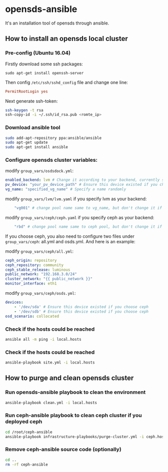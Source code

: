 # opensds-ansible
It's an installation tool of opensds through ansible.

## How to install an opensds local cluster

### Pre-config (Ubuntu 16.04)
Firstly download some ssh packages:
```
sudo apt-get install openssh-server
```
Then config ```/etc/ssh/sshd_config``` file and change one line:
```conf
PermitRootLogin yes
```
Next generate ssh-token:
```bash
ssh-keygen -t rsa
ssh-copy-id -i ~/.ssh/id_rsa.pub <romte_ip>
```

### Download ansible tool
```bash
sudo add-apt-repository ppa:ansible/ansible
sudo apt-get update
sudo apt-get install ansible
```

### Configure opensds cluster variables:
modify ```group_vars/osdsdock.yml```:
```yaml
enabled_backend: lvm # Change it according to your backend, currently support 'lvm', 'ceph'
pv_device: "your_pv_device_path" # Ensure this device existed if you choose lvm
vg_name: "specified_vg_name" # Specify a name randomly
```
modify ```group_vars/lvm/lvm.yaml``` if you specify lvm as your backend:
```yaml
    "vg001" # change pool name same to vg_name, but don't change it if you choose ceph backend
```
modify ```group_vars/ceph/ceph.yaml``` if you specify ceph as your backend:
```yaml
    "rbd" # change pool name same to ceph pool, but don't change it if you choose lvm backend
```

If you choose ceph, you also need to configure two files under ```group_vars/ceph```: all.yml and osds.yml. And here is an example:

modify ```group_vars/ceph/all.yml```:
```yml
ceph_origin: repository
ceph_repository: community
ceph_stable_release: luminous
public_network: "192.168.3.0/24"
cluster_network: "{{ public_network }}"
monitor_interface: eth1
```
modify ```group_vars/ceph/osds.yml```:
```yml
devices:
    - '/dev/sda' # Ensure this device existed if you choose ceph
    - '/dev/sdb' # Ensure this device existed if you choose ceph
osd_scenario: collocated
```

### Check if the hosts could be reached
```bash
ansible all -m ping -i local.hosts
```

### Check if the hosts could be reached
```bash
ansible-playbook site.yml -i local.hosts
```


## How to purge and clean opensds cluster

### Run opensds-ansible playbook to clean the environment
```bash
ansible-playbook clean.yml -i local.hosts
```

### Run ceph-ansible playbook to clean ceph cluster if you deployed ceph
```bash
cd /root/ceph-ansible
ansible-playbook infrastructure-playbooks/purge-cluster.yml -i ceph.hosts
```

### Remove ceph-ansible source code (optionally)
```bash
cd ..
rm -rf ceph-ansible
```